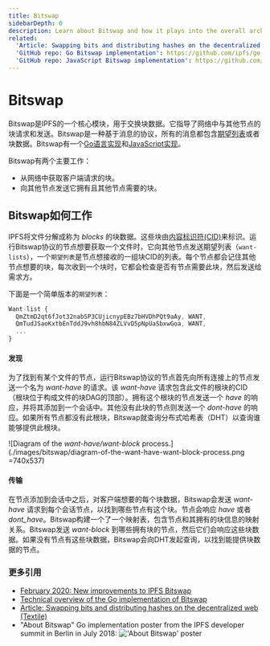 ```yaml
---
title: Bitswap
sidebarDepth: 0
description: Learn about Bitswap and how it plays into the overall architecture of IPFS, the InterPlanetary File System.
related:
  'Article: Swapping bits and distributing hashes on the decentralized web (Textile)': https://medium.com/textileio/swapping-bits-and-distributing-hashes-on-the-decentralized-web-5da98a3507
  'GitHub repo: Go Bitswap implementation': https://github.com/ipfs/go-bitswap
  'GitHub repo: JavaScript Bitswap implementation': https://github.com/ipfs/js-ipfs-bitswap
---
```


# Bitswap

Bitswap是IPFS的一个核心模块，用于交换块数据。它指导了网络中与其他节点的块请求和发送。Bitswap是一种基于消息的协议，所有的消息都包含[期望列表](#want-list)或者块数据。Bitswap有一个[Go语言实现](https://github.com/ipfs/go-bitswap)和[JavaScript实现](https://github.com/ipfs/js-ipfs-bitswap)。

Bitswap有两个主要工作：

- 从网络中获取客户端请求的块。
- 向其他节点发送它拥有且其他节点需要的块。

## Bitswap如何工作

IPFS将文件分解成称为 _blocks_ 的块数据。这些块由[内容标识符(CID)](/concepts/content-addressing)来标识。运行Bitswap协议的节点想要获取一个文件时，它向其他节点发送期望列表（`want-lists`），一个`期望列表`是节点想接收的一组块CID的列表。每个节点都会记住其他节点想要的块，每次收到一个块时，它都会检查是否有节点需要此块，然后发送给需求方。

下面是一个简单版本的`期望列表`：

```javascript
Want-list {
  QmZtmD2qt6fJot32nabSP3CUjicnypEBz7bHVDhPQt9aAy, WANT,
  QmTudJSaoKxtbEnTddJ9vh8hbN84ZLVvD5pNpUaSbxwGoa, WANT,
  ...
}
```

#### 发现

为了找到有某个文件的节点，运行Bitswap协议的节点首先向所有连接上的节点发送一个名为 _want-have_ 的请求。该 _want-have_ 请求包含此文件的根块的CID（根块位于构成文件的块DAG的顶部）。拥有这个根块的节点发送一个 _have_ 的响应，并将其添加到一个会话中。其他没有此块的节点则发送一个 _dont-have_ 的响应。如果所有节点都没有此根块，Bitswap就查询分布式哈希表（DHT）以查询谁能够提供此根块。

![Diagram of the _want-have/want-block_ process.](./images/bitswap/diagram-of-the-want-have-want-block-process.png =740x537)

#### 传输

在节点添加到会话中之后，对客户端想要的每个块数据，Bitswap会发送 _want-have_ 请求到每个会话节点，以找到哪些节点有这个块。节点会响应 _have_ 或者 _dont_have_。Bitswap构建一个了一个映射表，包含节点和其拥有的块信息的映射关系。Bitswap发送 _want-block_ 到哪些拥有块的节点，然后它们会响应这些块数据。如果没有节点有这些块数据，Bitswap会向DHT发起查询，以找到能提供块数据的节点。

### 更多引用

- [February 2020: New improvements to IPFS Bitswap](https://blog.ipfs.io/2020-02-14-improved-bitswap-for-container-distribution/)
- [Technical overview of the Go implementation of Bitswap](https://docs.google.com/presentation/d/1mbFFGIIKNvboHyLn-k26egOSWkt9nXjlNbxpmCEQfqQ/edit#slide=id.p)
- [Article: Swapping bits and distributing hashes on the decentralized web (Textile)](https://medium.com/textileio/swapping-bits-and-distributing-hashes-on-the-decentralized-web-5da98a3507)
- "About Bitswap" Go implementation poster from the IPFS developer summit in Berlin in July 2018:
  !['About Bitswap' poster](https://user-images.githubusercontent.com/74178/43230914-f818dab2-901e-11e8-876b-73ba6a084f76.jpg 'Bitswap-Poster_Berlin-July-2018')
